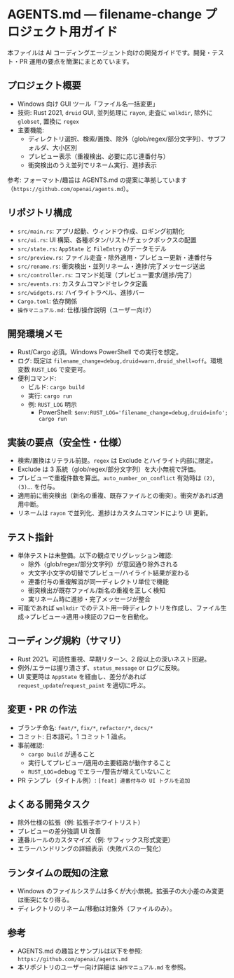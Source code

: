 # AGENTS.md — filename-change プロジェクト用ガイド

本ファイルは AI コーディングエージェント向けの開発ガイドです。開発・テスト・PR 運用の要点を簡潔にまとめています。

## プロジェクト概要
- Windows 向け GUI ツール「ファイル名一括変更」
- 技術: Rust 2021, `druid` GUI, 並列処理に `rayon`, 走査に `walkdir`, 除外に `globset`, 置換に `regex`
- 主要機能:
  - ディレクトリ選択、検索/置換、除外（glob/regex/部分文字列）、サブフォルダ、大小区別
  - プレビュー表示（重複検出、必要に応じ連番付与）
  - 衝突検出のうえ並列でリネーム実行、進捗表示

参考: フォーマット/趣旨は AGENTS.md の提案に準拠しています（`https://github.com/openai/agents.md`）。

## リポジトリ構成
- `src/main.rs`: アプリ起動、ウィンドウ作成、ロギング初期化
- `src/ui.rs`: UI 構築、各種ボタン/リスト/チェックボックスの配置
- `src/state.rs`: `AppState` と `FileEntry` のデータモデル
- `src/preview.rs`: ファイル走査・除外適用・プレビュー更新・連番付与
- `src/rename.rs`: 衝突検出・並列リネーム・進捗/完了メッセージ送出
- `src/controller.rs`: コマンド処理（プレビュー要求/進捗/完了）
- `src/events.rs`: カスタムコマンドセレクタ定義
- `src/widgets.rs`: ハイライトラベル、進捗バー
- `Cargo.toml`: 依存関係
- `操作マニュアル.md`: 仕様/操作説明（ユーザー向け）

## 開発環境メモ
- Rust/Cargo 必須。Windows PowerShell での実行を想定。
- ログ: 既定は `filename_change=debug,druid=warn,druid_shell=off`。環境変数 `RUST_LOG` で変更可。
- 便利コマンド:
  - ビルド: `cargo build`
  - 実行: `cargo run`
  - 例: `RUST_LOG` 明示
    - PowerShell: `$env:RUST_LOG='filename_change=debug,druid=info'; cargo run`

## 実装の要点（安全性・仕様）
- 検索/置換はリテラル前提。`regex` は Exclude とハイライト内部に限定。
- Exclude は 3 系統（glob/regex/部分文字列）を大小無視で評価。
- プレビューで重複件数を算出。`auto_number_on_conflict` 有効時は `(2)`, `(3)`… を付与。
- 適用前に衝突検出（新名の重複、既存ファイルとの衝突）。衝突があれば適用中断。
- リネームは `rayon` で並列化、進捗はカスタムコマンドにより UI 更新。

## テスト指針
- 単体テストは未整備。以下の観点でリグレッション確認:
  - 除外（glob/regex/部分文字列）が意図通り除外される
  - 大文字小文字の切替でプレビュー/ハイライト結果が変わる
  - 連番付与の重複解消が同一ディレクトリ単位で機能
  - 衝突検出が既存ファイル/新名の重複を正しく検知
  - 実リネーム時に進捗・完了メッセージが整合
- 可能であれば `walkdir` でのテスト用一時ディレクトリを作成し、ファイル生成→プレビュー→適用→検証のフローを自動化。

## コーディング規約（サマリ）
- Rust 2021。可読性重視、早期リターン、2 段以上の深いネスト回避。
- 例外/エラーは握り潰さず、`status_message` or ログに反映。
- UI 変更時は `AppState` を経由し、差分があれば `request_update`/`request_paint` を適切に呼ぶ。

## 変更・PR の作法
- ブランチ命名: `feat/*`, `fix/*`, `refactor/*`, `docs/*`
- コミット: 日本語可。1 コミット 1 論点。
- 事前確認:
  - `cargo build` が通ること
  - 実行してプレビュー/適用の主要経路が動作すること
  - `RUST_LOG`=debug でエラー/警告が増えていないこと
- PR テンプレ（タイトル例）: `[feat] 連番付与の UI トグルを追加`

## よくある開発タスク
- 除外仕様の拡張（例: 拡張子ホワイトリスト）
- プレビューの差分強調 UI 改善
- 連番ルールのカスタマイズ（例: サフィックス形式変更）
- エラーハンドリングの詳細表示（失敗パスの一覧化）

## ランタイムの既知の注意
- Windows のファイルシステムは多くが大小無視。拡張子の大小差のみ変更は衝突になり得る。
- ディレクトリのリネーム/移動は対象外（ファイルのみ）。

## 参考
- AGENTS.md の趣旨とサンプルは以下を参照: `https://github.com/openai/agents.md`
- 本リポジトリのユーザー向け詳細は `操作マニュアル.md` を参照。
